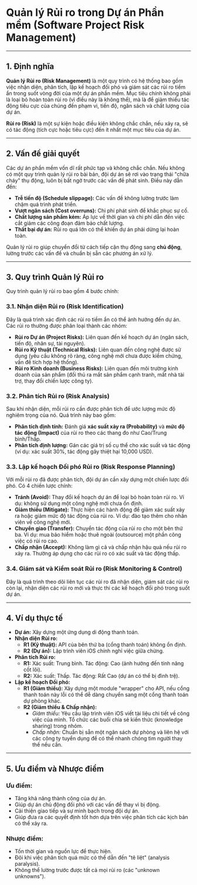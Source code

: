 # Quản lý Rủi ro trong Dự án Phần mềm (Software Project Risk Management)

---

## **1. Định nghĩa**

**Quản lý Rủi ro (Risk Management)** là một quy trình có hệ thống bao gồm việc nhận diện, phân tích, lập kế hoạch đối phó và giám sát các rủi ro tiềm ẩn trong suốt vòng đời của một dự án phần mềm. Mục tiêu chính không phải là loại bỏ hoàn toàn rủi ro (vì điều này là không thể), mà là để giảm thiểu tác động tiêu cực của chúng đến phạm vi, tiến độ, ngân sách và chất lượng của dự án.

**Rủi ro (Risk)** là một sự kiện hoặc điều kiện không chắc chắn, nếu xảy ra, sẽ có tác động (tích cực hoặc tiêu cực) đến ít nhất một mục tiêu của dự án.

---

## **2. Vấn đề giải quyết**

Các dự án phần mềm vốn dĩ rất phức tạp và không chắc chắn. Nếu không có một quy trình quản lý rủi ro bài bản, đội dự án sẽ rơi vào trạng thái "chữa cháy" thụ động, luôn bị bất ngờ trước các vấn đề phát sinh. Điều này dẫn đến:

- **Trễ tiến độ (Schedule slippage):** Các vấn đề không lường trước làm chậm quá trình phát triển.
- **Vượt ngân sách (Cost overruns):** Chi phí phát sinh để khắc phục sự cố.
- **Chất lượng sản phẩm kém:** Áp lực về thời gian và chi phí dẫn đến việc cắt giảm các công đoạn đảm bảo chất lượng.
- **Thất bại dự án:** Rủi ro quá lớn có thể khiến dự án phải dừng lại hoàn toàn.

Quản lý rủi ro giúp chuyển đổi từ cách tiếp cận thụ động sang **chủ động**, lường trước các vấn đề và chuẩn bị sẵn các phương án xử lý.

---

## **3. Quy trình Quản lý Rủi ro**

Quy trình quản lý rủi ro bao gồm 4 bước chính:

### **3.1. Nhận diện Rủi ro (Risk Identification)**

Đây là quá trình xác định các rủi ro tiềm ẩn có thể ảnh hưởng đến dự án. Các rủi ro thường được phân loại thành các nhóm:

- **Rủi ro Dự án (Project Risks):** Liên quan đến kế hoạch dự án (ngân sách, tiến độ, nhân sự, tài nguyên).
- **Rủi ro Kỹ thuật (Technical Risks):** Liên quan đến công nghệ được sử dụng (yêu cầu không rõ ràng, công nghệ mới chưa được kiểm chứng, vấn đề tích hợp hệ thống).
- **Rủi ro Kinh doanh (Business Risks):** Liên quan đến môi trường kinh doanh của sản phẩm (đối thủ ra mắt sản phẩm cạnh tranh, mất nhà tài trợ, thay đổi chiến lược công ty).

### **3.2. Phân tích Rủi ro (Risk Analysis)**

Sau khi nhận diện, mỗi rủi ro cần được phân tích để ước lượng mức độ nghiêm trọng của nó. Quá trình này bao gồm:

- **Phân tích định tính:** Đánh giá **xác suất xảy ra (Probability)** và **mức độ tác động (Impact)** của rủi ro theo các thang đo như Cao/Trung bình/Thấp.
- **Phân tích định lượng:** Gán các giá trị số cụ thể cho xác suất và tác động (ví dụ: xác suất 30%, tác động gây thiệt hại 10,000 USD).

### **3.3. Lập kế hoạch Đối phó Rủi ro (Risk Response Planning)**

Với mỗi rủi ro đã được phân tích, đội dự án cần xây dựng một chiến lược đối phó. Có 4 chiến lược chính:

- **Tránh (Avoid):** Thay đổi kế hoạch dự án để loại bỏ hoàn toàn rủi ro. Ví dụ: không sử dụng một công nghệ mới chưa ổn định.
- **Giảm thiểu (Mitigate):** Thực hiện các hành động để giảm xác suất xảy ra hoặc giảm mức độ tác động của rủi ro. Ví dụ: đào tạo thêm cho nhân viên về công nghệ mới.
- **Chuyển giao (Transfer):** Chuyển tác động của rủi ro cho một bên thứ ba. Ví dụ: mua bảo hiểm hoặc thuê ngoài (outsource) một phần công việc có rủi ro cao.
- **Chấp nhận (Accept):** Không làm gì cả và chấp nhận hậu quả nếu rủi ro xảy ra. Thường áp dụng cho các rủi ro có xác suất và tác động thấp.

### **3.4. Giám sát và Kiểm soát Rủi ro (Risk Monitoring & Control)**

Đây là quá trình theo dõi liên tục các rủi ro đã nhận diện, giám sát các rủi ro còn lại, nhận diện các rủi ro mới và thực thi các kế hoạch đối phó trong suốt dự án.

---

## **4. Ví dụ thực tế**

- **Dự án:** Xây dựng một ứng dụng di động thanh toán.
- **Nhận diện Rủi ro:**
  - **R1 (Kỹ thuật):** API của bên thứ ba (cổng thanh toán) không ổn định.
  - **R2 (Dự án):** Lập trình viên iOS chính nghỉ việc giữa chừng.
- **Phân tích Rủi ro:**
  - **R1:** Xác suất: Trung bình. Tác động: Cao (ảnh hưởng đến tính năng cốt lõi).
  - **R2:** Xác suất: Thấp. Tác động: Rất Cao (dự án có thể bị đình trệ).
- **Lập kế hoạch Đối phó:**
  - **R1 (Giảm thiểu):** Xây dựng một module "wrapper" cho API, nếu cổng thanh toán này lỗi có thể dễ dàng chuyển sang một cổng thanh toán dự phòng khác.
  - **R2 (Giảm thiểu & Chấp nhận):**
    - _Giảm thiểu:_ Yêu cầu lập trình viên iOS viết tài liệu chi tiết về công việc của mình. Tổ chức các buổi chia sẻ kiến thức (knowledge sharing) trong nhóm.
    - _Chấp nhận:_ Chuẩn bị sẵn một ngân sách dự phòng và liên hệ với các công ty tuyển dụng để có thể nhanh chóng tìm người thay thế nếu cần.

---

## **5. Ưu điểm và Nhược điểm**

### **Ưu điểm:**

- Tăng khả năng thành công của dự án.
- Giúp dự án chủ động đối phó với các vấn đề thay vì bị động.
- Cải thiện giao tiếp và sự minh bạch trong đội dự án.
- Giúp đưa ra các quyết định tốt hơn dựa trên việc phân tích các kịch bản có thể xảy ra.

### **Nhược điểm:**

- Tốn thời gian và nguồn lực để thực hiện.
- Đôi khi việc phân tích quá mức có thể dẫn đến "tê liệt" (analysis paralysis).
- Không thể lường trước được tất cả mọi rủi ro (các "unknown unknowns").
